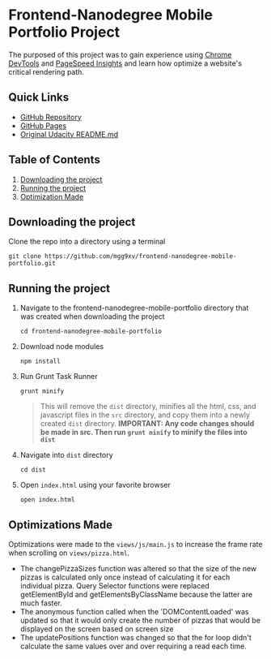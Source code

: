 # Frontend-Nanodegree Mobile Portfolio Project
The purposed of this project was to gain experience using [Chrome DevTools](https://developer.chrome.com/devtools) and [PageSpeed Insights](https://developers.google.com/speed/pagespeed/insights/) and learn how optimize a website's critical rendering path.

## Quick Links
* [GitHub Repository](http://github.com/mgg9xv/frontend-nanodegree-mobile-portfolio)
* [GitHub Pages](http://mgg9xv.github.io/frontend-nanodegree-mobile-portfolio)
* [Original Udacity README.md](./ORIGINAL-README.md)

## Table of Contents
1. [Downloading the project](#downloading-the-project)
1. [Running the project](#running-the-project)
1. [Optimization Made](#optimizations-made)

## Downloading the project <a name="downloading-the-project"></a>
Clone the repo into a directory using a terminal
```
git clone https://github.com/mgg9xv/frontend-nanodegree-mobile-portfolio.git
```


## Running the project <a name="running-the-project"></a>
1. Navigate to the frontend-nanodegree-mobile-portfolio directory that was created when downloading the project

    ```
    cd frontend-nanodegree-mobile-portfolio
    ```
2. Download node modules

    ```
    npm install
    ```
3. Run Grunt Task Runner

    ```
    grunt minify
    ```
    >This will remove the `dist` directory, minifies all the html, css, and javascript files in the `src` directory, and copy them into a newly created `dist` directory.
    **IMPORTANT: Any code changes should be made in src. Then run `grunt minify` to minify the files into `dist`**
4. Navigate into `dist` directory

    ```
    cd dist
    ```
5. Open `index.html` using your favorite browser

    ```
    open index.html
    ```

## Optimizations Made <a name="optimizations-made"></a>

Optimizations were made to the `views/js/main.js` to increase the frame rate when scrolling on `views/pizza.html`.

* The changePizzaSizes function was altered so that the size of the new pizzas is calculated only once instead of calculating it for each individual pizza. Query Selector functions were replaced getElementById and getElementsByClassName because the latter are much faster.
* The anonymous function called when the 'DOMContentLoaded' was updated so that it would only create the number of pizzas that would be displayed on the screen based on screen size
* The updatePositions function was changed so that the for loop didn't calculate the same values over and over requiring a read each time.
